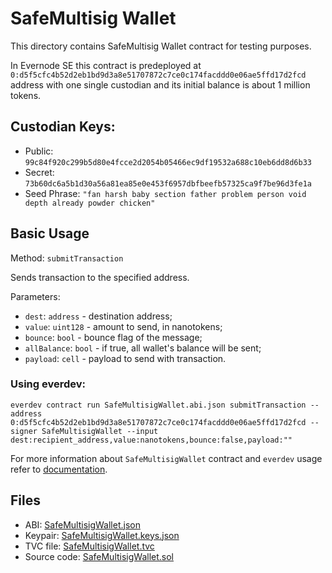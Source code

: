 # SafeMultisig Wallet

This directory contains SafeMultisig Wallet contract for testing purposes.

In Evernode SE this contract is predeployed at `0:d5f5cfc4b52d2eb1bd9d3a8e51707872c7ce0c174facddd0e06ae5ffd17d2fcd` address 
with one single custodian and its initial balance is about 1 million tokens. 

## Custodian Keys:
* Public: `99c84f920c299b5d80e4fcce2d2054b05466ec9df19532a688c10eb6dd8d6b33`
* Secret: `73b60dc6a5b1d30a56a81ea85e0e453f6957dbfbeefb57325ca9f7be96d3fe1a`
* Seed Phrase: `"fan harsh baby section father problem person void depth already powder chicken"`


## Basic Usage
Method: `submitTransaction`

Sends transaction to the specified address.

Parameters: 
* `dest`: `address` - destination address;
* `value`: `uint128` - amount to send, in nanotokens;
* `bounce`: `bool` - bounce flag of the message;
* `allBalance`: `bool` - if true, all wallet's balance will be sent;
* `payload`: `cell` - payload to send with transaction.

### Using everdev:
```commandline
everdev contract run SafeMultisigWallet.abi.json submitTransaction --address 0:d5f5cfc4b52d2eb1bd9d3a8e51707872c7ce0c174facddd0e06ae5ffd17d2fcd --signer SafeMultisigWallet --input dest:recipient_address,value:nanotokens,bounce:false,payload:""
```

For more information about `SafeMultisigWallet` contract and `everdev` usage refer to 
[documentation](https://docs.everos.dev/everdev/command-line-interface/contract-management).

## Files
* ABI: [SafeMultisigWallet.json](SafeMultisigWallet.abi.json)
* Keypair: [SafeMultisigWallet.keys.json](SafeMultisigWallet.keys.json)
* TVC file: [SafeMultisigWallet.tvc](SafeMultisigWallet.tvc)
* Source code: [SafeMultisigWallet.sol](SafeMultisigWallet.sol)